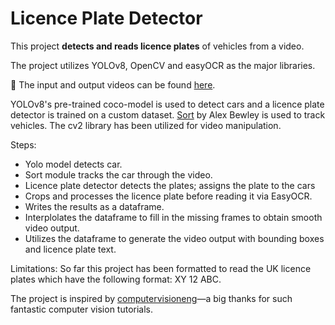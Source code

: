 # Licence Plate Detector

This project **detects and reads licence plates** of vehicles from a video.

The project utilizes YOLOv8, OpenCV and easyOCR as the major libraries.

🔗 The input and output videos can be found [here](https://drive.google.com/drive/folders/1D8fKekW4e9xiA7sTP1nNq6igJivNePAn?usp=sharing).

YOLOv8's pre-trained coco-model is used to detect cars and a licence plate detector is trained on a custom dataset. [Sort](https://github.com/abewley/sort) by Alex Bewley is used to track vehicles. The cv2 library has been utilized for video manipulation.

Steps:
* Yolo model detects car.
* Sort module tracks the car through the video.
* Licence plate detector detects the plates; assigns the plate to the cars
* Crops and processes the licence plate before reading it via EasyOCR.
* Writes the results as a dataframe.
* Interplolates the dataframe to fill in the missing frames to obtain smooth video output. 
* Utilizes the dataframe to generate the video output with bounding boxes and licence plate  text.


Limitations:
So far this project has been formatted to read the UK licence plates which have the following format: XY 12 ABC. 

The project is inspired by [computervisioneng](https://github.com/computervisioneng)—a big thanks for such fantastic computer vision tutorials. 
